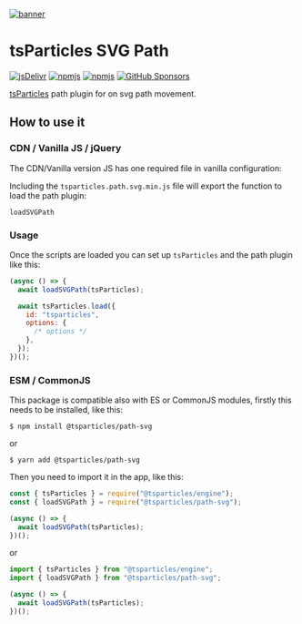 [![banner](https://particles.js.org/images/banner3.png)](https://particles.js.org)

# tsParticles SVG Path

[![jsDelivr](https://data.jsdelivr.com/v1/package/npm/@tsparticles/path-svg/badge)](https://www.jsdelivr.com/package/npm/@tsparticles/path-svg)
[![npmjs](https://badge.fury.io/js/@tsparticles/path-svg.svg)](https://www.npmjs.com/package/@tsparticles/path-svg)
[![npmjs](https://img.shields.io/npm/dt/@tsparticles/path-svg)](https://www.npmjs.com/package/@tsparticles/path-svg) [![GitHub Sponsors](https://img.shields.io/github/sponsors/matteobruni)](https://github.com/sponsors/matteobruni)

[tsParticles](https://github.com/tsparticles/tsparticles) path plugin for on svg path movement.

## How to use it

### CDN / Vanilla JS / jQuery

The CDN/Vanilla version JS has one required file in vanilla configuration:

Including the `tsparticles.path.svg.min.js` file will export the function to load the path plugin:

```text
loadSVGPath
```

### Usage

Once the scripts are loaded you can set up `tsParticles` and the path plugin like this:

```javascript
(async () => {
  await loadSVGPath(tsParticles);

  await tsParticles.load({
    id: "tsparticles",
    options: {
      /* options */
    },
  });
})();
```

### ESM / CommonJS

This package is compatible also with ES or CommonJS modules, firstly this needs to be installed, like this:

```shell
$ npm install @tsparticles/path-svg
```

or

```shell
$ yarn add @tsparticles/path-svg
```

Then you need to import it in the app, like this:

```javascript
const { tsParticles } = require("@tsparticles/engine");
const { loadSVGPath } = require("@tsparticles/path-svg");

(async () => {
  await loadSVGPath(tsParticles);
})();
```

or

```javascript
import { tsParticles } from "@tsparticles/engine";
import { loadSVGPath } from "@tsparticles/path-svg";

(async () => {
  await loadSVGPath(tsParticles);
})();
```
